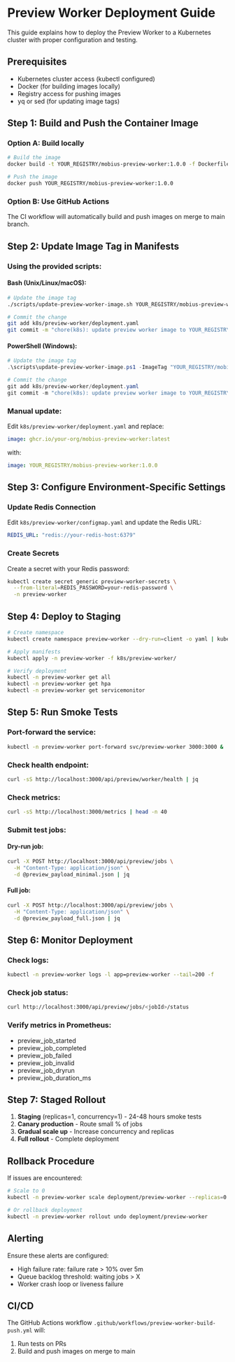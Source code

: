 # Preview Worker Deployment Guide

This guide explains how to deploy the Preview Worker to a Kubernetes cluster with proper configuration and testing.

## Prerequisites

- Kubernetes cluster access (kubectl configured)
- Docker (for building images locally)
- Registry access for pushing images
- yq or sed (for updating image tags)

## Step 1: Build and Push the Container Image

### Option A: Build locally

```bash
# Build the image
docker build -t YOUR_REGISTRY/mobius-preview-worker:1.0.0 -f Dockerfile .

# Push the image
docker push YOUR_REGISTRY/mobius-preview-worker:1.0.0
```

### Option B: Use GitHub Actions

The CI workflow will automatically build and push images on merge to main branch.

## Step 2: Update Image Tag in Manifests

### Using the provided scripts:

#### Bash (Unix/Linux/macOS):
```bash
# Update the image tag
./scripts/update-preview-worker-image.sh YOUR_REGISTRY/mobius-preview-worker:1.0.0

# Commit the change
git add k8s/preview-worker/deployment.yaml
git commit -m "chore(k8s): update preview worker image to YOUR_REGISTRY/mobius-preview-worker:1.0.0"
```

#### PowerShell (Windows):
```powershell
# Update the image tag
.\scripts\update-preview-worker-image.ps1 -ImageTag "YOUR_REGISTRY/mobius-preview-worker:1.0.0"

# Commit the change
git add k8s/preview-worker/deployment.yaml
git commit -m "chore(k8s): update preview worker image to YOUR_REGISTRY/mobius-preview-worker:1.0.0"
```

### Manual update:
Edit `k8s/preview-worker/deployment.yaml` and replace:
```yaml
image: ghcr.io/your-org/mobius-preview-worker:latest
```
with:
```yaml
image: YOUR_REGISTRY/mobius-preview-worker:1.0.0
```

## Step 3: Configure Environment-Specific Settings

### Update Redis Connection

Edit `k8s/preview-worker/configmap.yaml` and update the Redis URL:
```yaml
REDIS_URL: "redis://your-redis-host:6379"
```

### Create Secrets

Create a secret with your Redis password:
```bash
kubectl create secret generic preview-worker-secrets \
  --from-literal=REDIS_PASSWORD=your-redis-password \
  -n preview-worker
```

## Step 4: Deploy to Staging

```bash
# Create namespace
kubectl create namespace preview-worker --dry-run=client -o yaml | kubectl apply -f -

# Apply manifests
kubectl apply -n preview-worker -f k8s/preview-worker/

# Verify deployment
kubectl -n preview-worker get all
kubectl -n preview-worker get hpa
kubectl -n preview-worker get servicemonitor
```

## Step 5: Run Smoke Tests

### Port-forward the service:
```bash
kubectl -n preview-worker port-forward svc/preview-worker 3000:3000 &
```

### Check health endpoint:
```bash
curl -sS http://localhost:3000/api/preview/worker/health | jq
```

### Check metrics:
```bash
curl -sS http://localhost:3000/metrics | head -n 40
```

### Submit test jobs:

#### Dry-run job:
```bash
curl -X POST http://localhost:3000/api/preview/jobs \
  -H "Content-Type: application/json" \
  -d @preview_payload_minimal.json | jq
```

#### Full job:
```bash
curl -X POST http://localhost:3000/api/preview/jobs \
  -H "Content-Type: application/json" \
  -d @preview_payload_full.json | jq
```

## Step 6: Monitor Deployment

### Check logs:
```bash
kubectl -n preview-worker logs -l app=preview-worker --tail=200 -f
```

### Check job status:
```bash
curl http://localhost:3000/api/preview/jobs/<jobId>/status
```

### Verify metrics in Prometheus:
- preview_job_started
- preview_job_completed
- preview_job_failed
- preview_job_invalid
- preview_job_dryrun
- preview_job_duration_ms

## Step 7: Staged Rollout

1. **Staging** (replicas=1, concurrency=1) - 24-48 hours smoke tests
2. **Canary production** - Route small % of jobs
3. **Gradual scale up** - Increase concurrency and replicas
4. **Full rollout** - Complete deployment

## Rollback Procedure

If issues are encountered:

```bash
# Scale to 0
kubectl -n preview-worker scale deployment/preview-worker --replicas=0

# Or rollback deployment
kubectl -n preview-worker rollout undo deployment/preview-worker
```

## Alerting

Ensure these alerts are configured:
- High failure rate: failure rate > 10% over 5m
- Queue backlog threshold: waiting jobs > X
- Worker crash loop or liveness failure

## CI/CD

The GitHub Actions workflow `.github/workflows/preview-worker-build-push.yml` will:
1. Run tests on PRs
2. Build and push images on merge to main